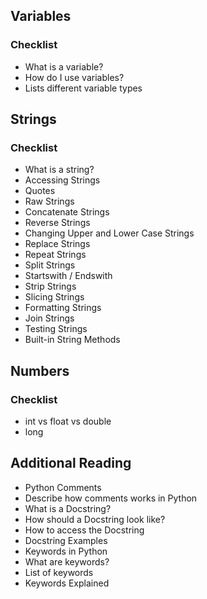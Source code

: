 ## Variables
### Checklist
* What is a variable?
* How do I use variables?
* Lists different variable types

## Strings
### Checklist
* What is a string?
* Accessing Strings
* Quotes
* Raw Strings
* Concatenate Strings
* Reverse Strings
* Changing Upper and Lower Case Strings
* Replace Strings
* Repeat Strings
* Split Strings
* Startswith / Endswith
* Strip Strings
* Slicing Strings
* Formatting Strings
* Join Strings
* Testing Strings
* Built-in String Methods

## Numbers
### Checklist
* int vs float vs double
* long


## Additional Reading
* Python Comments
* Describe how comments works in Python
* What is a Docstring?
* How should a Docstring look like?
* How to access the Docstring
* Docstring Examples
* Keywords in Python
* What are keywords?
* List of keywords
* Keywords Explained
